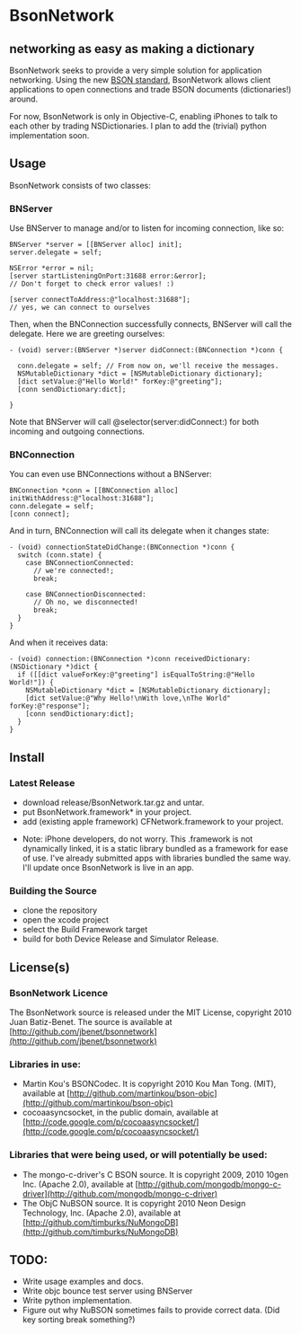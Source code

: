 # BsonNetwork

## networking as easy as making a dictionary

BsonNetwork seeks to provide a very simple solution for application networking. Using the new [BSON standard](http://bsonspec.org/), BsonNetwork allows client applications to open connections and trade BSON documents (dictionaries!) around.

For now, BsonNetwork is only in Objective-C, enabling iPhones to talk to each other by trading NSDictionaries. I plan to add the (trivial) python implementation soon.

## Usage

BsonNetwork consists of two classes:

### BNServer

Use BNServer to manage and/or to listen for incoming connection, like so:

    BNServer *server = [[BNServer alloc] init];
    server.delegate = self;

    NSError *error = nil;
    [server startListeningOnPort:31688 error:&error];
    // Don't forget to check error values! :)

    [server connectToAddress:@"localhost:31688"];
    // yes, we can connect to ourselves

Then, when the BNConnection successfully connects, BNServer will call the delegate. Here we are greeting ourselves:

    - (void) server:(BNServer *)server didConnect:(BNConnection *)conn {

      conn.delegate = self; // From now on, we'll receive the messages.
      NSMutableDictionary *dict = [NSMutableDictionary dictionary];
      [dict setValue:@"Hello World!" forKey:@"greeting"];
      [conn sendDictionary:dict];

    }

Note that BNServer will call @selector(server:didConnect:) for both incoming and outgoing connections.

### BNConnection

You can even use BNConnections without a BNServer:

    BNConnection *conn = [[BNConnection alloc] initWithAddress:@"localhost:31688"];
    conn.delegate = self;
    [conn connect];

And in turn, BNConnection will call its delegate when it changes state:

    - (void) connectionStateDidChange:(BNConnection *)conn {
      switch (conn.state) {
        case BNConnectionConnected:
          // we're connected!;
          break;

        case BNConnectionDisconnected:
          // Oh no, we disconnected!
          break;
      }
    }

And when it receives data:

    - (void) connection:(BNConnection *)conn receivedDictionary:(NSDictionary *)dict {
      if ([[dict valueForKey:@"greeting"] isEqualToString:@"Hello World!"]) {
        NSMutableDictionary *dict = [NSMutableDictionary dictionary];
        [dict setValue:@"Why Hello!\nWith love,\nThe World" forKey:@"response"];
        [conn sendDictionary:dict];
      }
    }

## Install

### Latest Release
-    download release/BsonNetwork.tar.gz and untar.
-    put BsonNetwork.framework* in your project.
-    add (existing apple framework) CFNetwork.framework to your project.

* Note: iPhone developers, do not worry. This .framework is not dynamically linked, it is a static library bundled as a framework for ease of use. I've already submitted apps with libraries bundled the same way. I'll update once BsonNetwork is live in an app.

### Building the Source
-    clone the repository
-    open the xcode project
-    select the Build Framework target
-    build for both Device Release and Simulator Release.

## License(s)

### BsonNetwork Licence

The BsonNetwork source is released under the MIT License, copyright 2010 Juan Batiz-Benet.
The source is available at [http://github.com/jbenet/bsonnetwork](http://github.com/jbenet/bsonnetwork)

### Libraries in use:

-   Martin Kou's BSONCodec. It is copyright 2010 Kou Man Tong. (MIT), available at [http://github.com/martinkou/bson-objc](http://github.com/martinkou/bson-objc)
-   cocoaasyncsocket, in the public domain, available at [http://code.google.com/p/cocoaasyncsocket/](http://code.google.com/p/cocoaasyncsocket/)

### Libraries that were being used, or will potentially be used:

-   The mongo-c-driver's C BSON source. It is copyright 2009, 2010 10gen Inc. (Apache 2.0), available at [http://github.com/mongodb/mongo-c-driver](http://github.com/mongodb/mongo-c-driver)
-   The ObjC NuBSON source. It is copyright 2010 Neon Design Technology, Inc. (Apache 2.0), available at [http://github.com/timburks/NuMongoDB](http://github.com/timburks/NuMongoDB)


## TODO:
-   Write usage examples and docs.
-   Write objc bounce test server using BNServer
-   Write python implementation.
-   Figure out why NuBSON sometimes fails to provide correct data. (Did key sorting break something?)